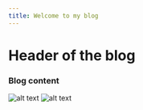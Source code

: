 ```yaml
---
title: Welcome to my blog
---
```


# Header of the blog
### Blog content
![alt text](http://url/to/img.png)
![alt text](https://github.com/[username]/[reponame]/blob/[branch]/image.jpg?raw=true)
